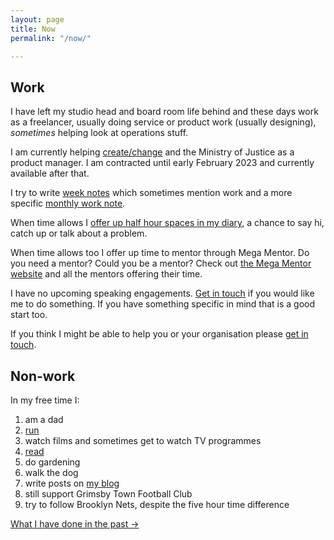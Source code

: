 ```yaml
---
layout: page
title: Now
permalink: "/now/"

---
```

## Work

I have left my studio head and board room life behind and these days work as a freelancer, usually doing service or product work (usually designing), _sometimes_ helping look at operations stuff.

I am currently helping [create/change](//createchange.io) and the Ministry of Justice as a product manager. I am contracted until early February 2023 and currently available after that.

I try to write [week notes](/tags#weeknotes) which sometimes mention work and a more specific [monthly work note](/tags#work%20notes).

When time allows I [offer up half hour spaces in my diary](http://calendly.com/officeofwilson/catch-up), a chance to say hi, catch up or talk about a problem.

When time allows too I offer up time to mentor through Mega Mentor. Do you need a mentor? Could you be a mentor? Check out [the Mega Mentor website](https://mega-mentor.com) and all the mentors offering their time.

I have no upcoming speaking engagements. [Get in touch](/contact) if you would like me to do something. If you have something specific in mind that is a good start too.

If you think I might be able to help you or your organisation please [get in touch](/contact).

## Non-work

In my free time I:

1. am a dad
2. [run](//www.strava.com/athletes/41247532)
3. watch films and sometimes get to watch TV programmes
4. [read](//www.goodreads.com/user/show/4156043-si-wilson)
5. do gardening
6. walk the dog
7. write posts on [my blog](/all-posts/)
8. still support Grimsby Town Football Club
9. try to follow Brooklyn Nets, despite the five hour time difference

<a href="/past/" class="more-link">What I have done in the past →</a>